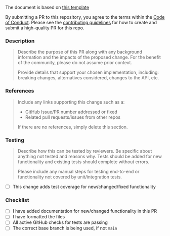 The document is based on [this template](https://github.com/auth0/open-source-template/blob/master/.github/PULL_REQUEST_TEMPLATE.md)

By submitting a PR to this repository, you agree to the terms within the [Code of Conduct](https://github.com/introlab/opentera-webrtc/blob/main/CODE_OF_CONDUCT.md). 
Please see the [contributing guidelines](https://github.com/introlab/opentera-webrtc/blob/main/CONTRIBUTING.md) for how to create and submit a high-quality PR for this repo.

### Description

> Describe the purpose of this PR along with any background information and the impacts of the proposed change. 
> For the benefit of the community, please do not assume prior context.
>
> Provide details that support your chosen implementation, including: breaking changes, alternatives considered, changes to the API, etc.


### References

> Include any links supporting this change such as a:
>
> - GitHub Issue/PR number addressed or fixed
> - Related pull requests/issues from other repos
>
> If there are no references, simply delete this section.

### Testing

> Describe how this can be tested by reviewers. Be specific about anything not tested and reasons why. 
> Tests should be added for new functionality and existing tests should complete without errors.
>
> Please include any manual steps for testing end-to-end or functionality not covered by unit/integration tests.

- [ ] This change adds test coverage for new/changed/fixed functionality

### Checklist

- [ ] I have added documentation for new/changed functionality in this PR
- [ ] I have formatted the files
- [ ] All active GitHub checks for tests are passing
- [ ] The correct base branch is being used, if not `main`
